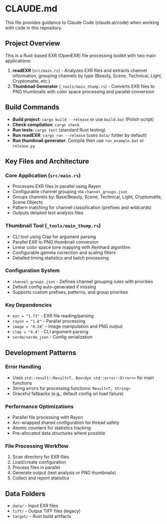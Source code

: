 # CLAUDE.md

This file provides guidance to Claude Code (claude.ai/code) when working with code in this repository.

## Project Overview

This is a Rust-based EXR (OpenEXR) file processing toolkit with two main applications:

1. **readEXR** (`src/main.rs`) - Analyzes EXR files and extracts channel information, grouping channels by type (Beauty, Scene, Technical, Light, Cryptomatte, etc.)
2. **Thumbnail Generator** (`_tools/main_thump.rs`) - Converts EXR files to PNG thumbnails with color space processing and parallel conversion

## Build Commands

- **Build project**: `cargo build --release` or use `build.bat` (Polish script)
- **Check compilation**: `cargo check`
- **Run tests**: `cargo test` (standard Rust testing)
- **Run readEXR**: `cargo run --release` (uses `data/` folder by default)
- **Run thumbnail generator**: Compile then use `run_example.bat` or `release.py`

## Key Files and Architecture

### Core Application (`src/main.rs`)
- Processes EXR files in parallel using Rayon
- Configurable channel grouping via `channel_groups.json`
- Groups channels by: Base/Beauty, Scene, Technical, Light, Cryptomatte, Scene Objects
- Pattern matching for channel classification (prefixes and wildcards)
- Outputs detailed text analysis files

### Thumbnail Tool (`_tools/main_thump.rs`)
- CLI tool using Clap for argument parsing
- Parallel EXR to PNG thumbnail conversion
- Linear color space tone mapping with Reinhard algorithm
- Configurable gamma correction and scaling filters
- Detailed timing statistics and batch processing

### Configuration System
- `channel_groups.json` - Defines channel grouping rules with priorities
- Default config auto-generated if missing
- Supports custom prefixes, patterns, and group priorities

### Key Dependencies
- `exr = "1.73"` - EXR file reading/parsing
- `rayon = "1.8"` - Parallel processing
- `image = "0.24"` - Image manipulation and PNG output
- `clap = "4.4"` - CLI argument parsing
- `serde/serde_json` - Config serialization

## Development Patterns

### Error Handling
- Uses `std::result::Result<T, Box<dyn std::error::Error>>` for main functions
- String errors for processing functions: `Result<T, String>`
- Graceful fallbacks (e.g., default config on load failure)

### Performance Optimizations
- Parallel file processing with Rayon
- Arc-wrapped shared configuration for thread safety
- Atomic counters for statistics tracking
- Pre-allocated data structures where possible

### File Processing Workflow
1. Scan directory for EXR files
2. Load/create configuration
3. Process files in parallel
4. Generate output (text analysis or PNG thumbnails)
5. Collect and report statistics

## Data Folders
- `data/` - Input EXR files
- `tiff/` - Output TIFF files (legacy)
- `target/` - Rust build artifacts